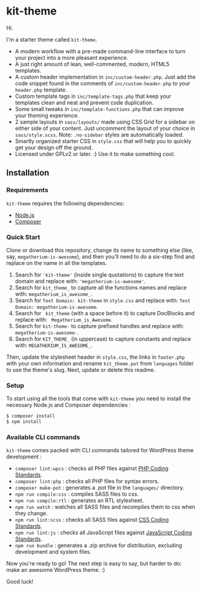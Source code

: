 kit-theme
===

Hi. 

I'm a starter theme called `kit-theme`.

* A modern workflow with a pre-made command-line interface to turn your project into a more pleasant experience.
* A just right amount of lean, well-commented, modern, HTML5 templates.
* A custom header implementation in `inc/custom-header.php`. Just add the code snippet found in the comments of `inc/custom-header.php` to your `header.php` template.
* Custom template tags in `inc/template-tags.php` that keep your templates clean and neat and prevent code duplication.
* Some small tweaks in `inc/template-functions.php` that can improve your theming experience.
* 2 sample layouts in `sass/layouts/` made using CSS Grid for a sidebar on either side of your content. Just uncomment the layout of your choice in `sass/style.scss`.
Note: `.no-sidebar` styles are automatically loaded.
* Smartly organized starter CSS in `style.css` that will help you to quickly get your design off the ground.
* Licensed under GPLv2 or later. :) Use it to make something cool.

Installation
---------------

### Requirements

`kit-theme` requires the following dependencies:

- [Node.js](https://nodejs.org/)
- [Composer](https://getcomposer.org/)

### Quick Start

Clone or download this repository, change its name to something else (like, say, `megatherium-is-awesome`), and then you'll need to do a six-step find and replace on the name in all the templates.

1. Search for `'kit-theme'` (inside single quotations) to capture the text domain and replace with: `'megatherium-is-awesome'`.
2. Search for `kit_theme_` to capture all the functions names and replace with: `megatherium_is_awesome_`.
3. Search for `Text Domain: kit-theme` in `style.css` and replace with: `Text Domain: megatherium-is-awesome`.
4. Search for <code>&nbsp;kit_theme</code> (with a space before it) to capture DocBlocks and replace with: <code>&nbsp;Megatherium_is_Awesome</code>.
5. Search for `kit-theme-` to capture prefixed handles and replace with: `megatherium-is-awesome-`.
6. Search for `KIT_THEME_` (in uppercase) to capture constants and replace with: `MEGATHERIUM_IS_AWESOME_`.

Then, update the stylesheet header in `style.css`, the links in `footer.php` with your own information and rename `kit_theme.pot` from `languages` folder to use the theme's slug. Next, update or delete this readme.

### Setup

To start using all the tools that come with `kit-theme`  you need to install the necessary Node.js and Composer dependencies :

```sh
$ composer install
$ npm install
```

### Available CLI commands

`kit-theme` comes packed with CLI commands tailored for WordPress theme development :

- `composer lint:wpcs` : checks all PHP files against [PHP Coding Standards](https://developer.wordpress.org/coding-standards/wordpress-coding-standards/php/).
- `composer lint:php` : checks all PHP files for syntax errors.
- `composer make-pot` : generates a .pot file in the `languages/` directory.
- `npm run compile:css` : compiles SASS files to css.
- `npm run compile:rtl` : generates an RTL stylesheet.
- `npm run watch` : watches all SASS files and recompiles them to css when they change.
- `npm run lint:scss` : checks all SASS files against [CSS Coding Standards](https://developer.wordpress.org/coding-standards/wordpress-coding-standards/css/).
- `npm run lint:js` : checks all JavaScript files against [JavaScript Coding Standards](https://developer.wordpress.org/coding-standards/wordpress-coding-standards/javascript/).
- `npm run bundle` : generates a .zip archive for distribution, excluding development and system files.

Now you're ready to go! The next step is easy to say, but harder to do: make an awesome WordPress theme. :)

Good luck!
